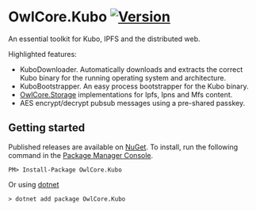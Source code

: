 # OwlCore.Kubo [![Version](https://img.shields.io/nuget/v/OwlCore.Kubo.svg)](https://www.nuget.org/packages/OwlCore.Kubo)

An essential toolkit for Kubo, IPFS and the distributed web.

Highlighted features:
- KuboDownloader. Automatically downloads and extracts the correct Kubo binary for the running operating system and architecture.
- KuboBootstrapper. An easy process bootstrapper for the Kubo binary.
- [OwlCore.Storage](https://github.com/Arlodotexe/OwlCore.Storage) implementations for Ipfs, Ipns and Mfs content.
- AES encrypt/decrypt pubsub messages using a pre-shared passkey.

## Getting started

Published releases are available on [NuGet](https://www.nuget.org/packages/OwlCore.Kubo).  To install, run the following command in the [Package Manager Console](https://docs.nuget.org/docs/start-here/using-the-package-manager-console).

    PM> Install-Package OwlCore.Kubo
    
Or using [dotnet](https://docs.microsoft.com/en-us/dotnet/core/tools/dotnet)

    > dotnet add package OwlCore.Kubo

